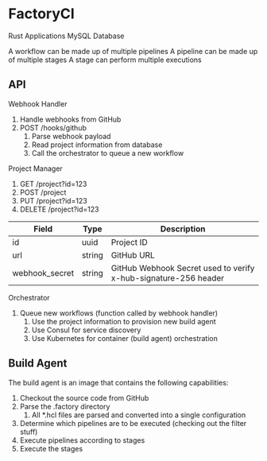 # FactoryCI

Rust Applications
MySQL Database

A workflow can be made up of multiple pipelines
A pipeline can be made up of multiple stages
A stage can perform multiple executions

## API

Webhook Handler

1. Handle webhooks from GitHub
2. POST /hooks/github
   1. Parse webhook payload
   2. Read project information from database
   3. Call the orchestrator to queue a new workflow

Project Manager

1. GET /project?id=123
2. POST /project
3. PUT /project?id=123
4. DELETE /project?id=123

| Field | Type | Description |
| ----- | ---- | ----------- |
| id | uuid | Project ID |
| url | string | GitHub URL |
| webhook_secret | string | GitHub Webhook Secret used to verify x-hub-signature-256 header |

Orchestrator

1. Queue new workflows (function called by webhook handler)
   1. Use the project information to provision new build agent
   2. Use Consul for service discovery
   3. Use Kubernetes for container (build agent) orchestration

## Build Agent

The build agent is an image that contains the following capabilities:

1. Checkout the source code from GitHub
2. Parse the .factory directory
   1. All *.hcl files are parsed and converted into a single configuration
3. Determine which pipelines are to be executed (checking out the filter stuff)
4. Execute pipelines according to stages
5. Execute the stages
